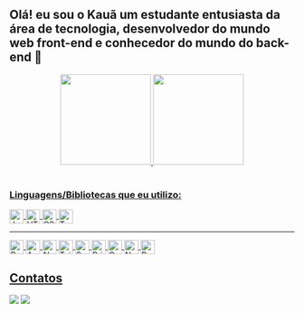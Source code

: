 ## Olá! eu sou o Kauã um estudante entusiasta da área de tecnologia, desenvolvedor do mundo web front-end e conhecedor do mundo do back-end 👋

<div align="center">
  <a href="https://github.com/kauacnok">
  <img height="160em" src="https://github-readme-stats.vercel.app/api?username=kauacnok&show_icons=true&theme=dark&include_all_commits=true&count_private=true"/>
  <img height="160em" src="https://github-readme-stats.vercel.app/api/top-langs/?username=kauacnok&layout=compact&langs_count=7&theme=dark"/>
</div>
<div style="display: inline_block"><br>
  <h3>Linguagens/Bibliotecas que eu utilizo:</h3>
  <img align="center" alt="JavaScript" height="25" src="https://img.shields.io/badge/HTML5-E34F26?style=for-the-badge&logo=html5&logoColor=white">
  <img align="center" alt="HTML 5" height="25" src="https://img.shields.io/badge/CSS3-1572B6?style=for-the-badge&logo=css3&logoColor=white">
  <img align="center" alt="CSS 3" height="25" src="https://img.shields.io/badge/JavaScript-FCD34D?style=for-the-badge&logo=javascript&logoColor=black">
  <img align="center" alt="Typescript" height="25" src="https://img.shields.io/badge/TypeScript-60A5FA?style=for-the-badge&logo=typescript&logoColor=white">
  <hr>
  <img align="center" alt="React" height="25" src="https://img.shields.io/badge/React-3B82F6?style=for-the-badge&logo=react&logoColor=white">
  <img align="center" alt="Angular" height="25" src="https://img.shields.io/badge/Angular-DC2626?style=for-the-badge&logo=angular&logoColor=white">
  <img align="center" alt="Next" height="25" src="https://img.shields.io/badge/Next-047857?style=for-the-badge&logo=next&logoColor=white">
  <img align="center" alt="Tailwindcss" height="25" src="https://img.shields.io/badge/Tailwindcss-2563EB?style=for-the-badge&logo=tailwindcss&logoColor=white">
  <img align="center" alt="Sass" height="25" src="https://img.shields.io/badge/Sass-F87171?style=for-the-badge&logo=Sass&logoColor=white">
  <img align="center" alt="Prisma" height="25" src="https://img.shields.io/badge/Prisma-1F2937?style=for-the-badge&logo=Prisma&logoColor=white">
  <img align="center" alt="Graphql" height="25" src="https://img.shields.io/badge/Graphql-818CF8?style=for-the-badge&logo=Graphql&logoColor=white">
  <img align="center" alt="Node Js" height="25" src="https://img.shields.io/badge/Node.js-43853D?style=for-the-badge&logo=node.js&logoColor=white">
  <img align="center" alt="Postgresql" height="25" src="https://img.shields.io/badge/PostgreSQL-316192?style=for-the-badge&logo=postgresql&logoColor=white">
</div>
  
##
<h2>Contatos</h2>
<a href = "mailto:kauaprofessionalcontact@gmail.com"><img src="https://img.shields.io/badge/-Gmail-%23333?style=for-the-badge&logo=gmail&logoColor=white" target="_blank"></a>
<a href="https://www.linkedin.com/in/kaua-chaves-nielson-51b343214/" target="_blank"><img src="https://img.shields.io/badge/-LinkedIn-%230077B5?style=for-the-badge&logo=linkedin&logoColor=white" target="_blank"></a> 
